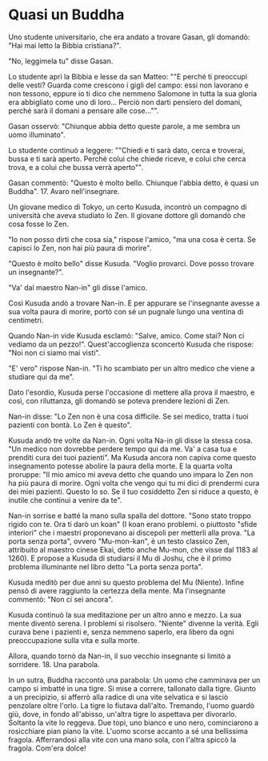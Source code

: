 # Quasi un Buddha

Uno studente universitario, che era andato a trovare Gasan, gli domandò: "Hai mai letto la Bibbia cristiana?".

"No, leggimela tu" disse Gasan.

Lo studente aprì la Bibbia e lesse da san Matteo: ""E perché ti preoccupi delle vesti? Guarda come crescono i gigli del campo: essi non lavorano e non tessono, eppure io ti dico che nemmeno Salomone in tutta la sua gloria era abbigliato come uno di loro... Perciò non darti pensiero del domani, perché sarà il domani a pensare alle cose..."".

Gasan osservò: "Chiunque abbia detto queste parole, a me sembra un uomo illuminato".

Lo studente continuò a leggere: ""Chiedi e ti sarà dato, cerca e troverai, bussa e ti sarà aperto. Perché colui che chiede riceve, e colui che cerca trova, e a colui che bussa verrà aperto"".

Gasan commentò: "Questo è molto bello. Chiunque l'abbia detto, è quasi un Buddha". 17. Avaro nell'insegnare.

Un giovane medico di Tokyo, un certo Kusuda, incontrò un compagno di università che aveva studiato lo Zen. Il giovane dottore gli domandò che cosa fosse lo Zen.

"Io non posso dirti che cosa sia," rispose l'amico, "ma una cosa è certa. Se capisci lo Zen, non hai più paura di morire".

"Questo è molto bello" disse Kusuda. "Voglio provarci. Dove posso trovare un insegnante?".

"Va' dal maestro Nan-in" gli disse l'amico.

Così Kusuda andò a trovare Nan-in. E per appurare se l'insegnante avesse a sua volta paura di morire, portò con sé un pugnale lungo una ventina di centimetri.

Quando Nan-in vide Kusuda esclamò: "Salve, amico. Come stai? Non ci vediamo da un pezzo!". Quest'accoglienza sconcertò Kusuda che rispose: "Noi non ci siamo mai visti".

"E' vero" rispose Nan-in. "Ti ho scambiato per un altro medico che viene a studiare qui da me".

Dato l'esordio, Kusuda perse l'occasione di mettere alla prova il maestro, e così, con riluttanza, gli domandò se poteva prendere lezioni di Zen.

Nan-in disse: "Lo Zen non è una cosa difficile. Se sei medico, tratta i tuoi pazienti con bontà. Lo Zen è questo".

Kusuda andò tre volte da Nan-in. Ogni volta Na-in gli disse la stessa cosa. "Un medico non dovrebbe perdere tempo qui da me. Va' a casa tua e prenditi cura dei tuoi pazienti". Ma Kusuda ancora non capiva come questo insegnamento potesse abolire la paura della morte. E la quarta volta proruppe: "Il mio amico mi aveva detto che quando uno impara lo Zen non ha più paura di morire. Ogni volta che vengo qui tu mi dici di prendermi cura dei miei pazienti. Questo lo so. Se il tuo cosiddetto Zen si riduce a questo, è inutile che continui a venire da te".

Nan-in sorrise e batté la mano sulla spalla del dottore. "Sono stato troppo rigido con te. Ora ti darò un koan" (I koan erano problemi. o piuttosto "sfide interiori" che i maestri proponevano ai discepoli per metterli alla prova. "La porta senza porta", ovvero "Mu-mon-kan", è un testo classico Zen, attribuito al maestro cinese Ekai, detto anche Mu-mon, che visse dal 1183 al 1260). E propose a Kusuda di studiarsi il Mu di Joshu, che è il primo problema illuminante nel libro detto "La porta senza porta".

Kusuda meditò per due anni su questo problema del Mu (Niente). Infine pensò di avere raggiunto la certezza della mente. Ma l'insegnante commentò: "Non ci sei ancora".

Kusuda continuò la sua meditazione per un altro anno e mezzo. La sua mente diventò serena. I problemi si risolsero. "Niente" divenne la verità. Egli curava bene i pazienti e, senza nemmeno saperlo, era libero da ogni preoccupazione sulla vita e sulla morte.

Allora, quando tornò da Nan-in, il suo vecchio insegnante si limitò a sorridere. 18. Una parabola.

In un sutra, Buddha raccontò una parabola: Un uomo che camminava per un campo si imbatté in una tigre. Si mise a correre, tallonato dalla tigre. Giunto a un precipizio, si afferrò alla radice di una vite selvatica e si lasciò penzolare oltre l'orlo. La tigre lo fiutava dall'alto. Tremando, l'uomo guardò giù, dove, in fondo all'abisso, un'altra tigre lo aspettava per divorarlo. Soltanto la vite lo reggeva. Due topi, uno bianco e uno nero, cominciarono a rosicchiare pian piano la vite. L'uomo scorse accanto a sé una bellissima fragola. Afferrandosi alla vite con una mano sola, con l'altra spiccò la fragola. Com'era dolce!
